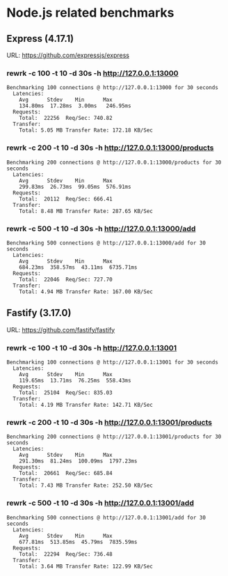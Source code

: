 # Node.js related benchmarks

## Express (4.17.1)

URL: https://github.com/expressjs/express

### rewrk -c 100 -t 10 -d 30s -h http://127.0.0.1:13000

```
Benchmarking 100 connections @ http://127.0.0.1:13000 for 30 seconds
  Latencies:
    Avg      Stdev    Min      Max
    134.80ms  17.28ms  3.00ms   246.95ms
  Requests:
    Total:  22256  Req/Sec: 740.82
  Transfer:
    Total: 5.05 MB Transfer Rate: 172.18 KB/Sec
```

### rewrk -c 200 -t 10 -d 30s -h http://127.0.0.1:13000/products

```
Benchmarking 200 connections @ http://127.0.0.1:13000/products for 30 seconds
  Latencies:
    Avg      Stdev    Min      Max
    299.83ms  26.73ms  99.05ms  576.91ms
  Requests:
    Total:  20112  Req/Sec: 666.41
  Transfer:
    Total: 8.48 MB Transfer Rate: 287.65 KB/Sec
```

### rewrk -c 500 -t 10 -d 30s -h http://127.0.0.1:13000/add

```
Benchmarking 500 connections @ http://127.0.0.1:13000/add for 30 seconds
  Latencies:
    Avg      Stdev    Min      Max
    684.23ms  358.57ms  43.11ms  6735.71ms
  Requests:
    Total:  22046  Req/Sec: 727.70
  Transfer:
    Total: 4.94 MB Transfer Rate: 167.00 KB/Sec
```

## Fastify (3.17.0)

URL: https://github.com/fastify/fastify

### rewrk -c 100 -t 10 -d 30s -h http://127.0.0.1:13001

```
Benchmarking 100 connections @ http://127.0.0.1:13001 for 30 seconds
  Latencies:
    Avg      Stdev    Min      Max
    119.65ms  13.71ms  76.25ms  558.43ms
  Requests:
    Total:  25104  Req/Sec: 835.03
  Transfer:
    Total: 4.19 MB Transfer Rate: 142.71 KB/Sec
```

### rewrk -c 200 -t 10 -d 30s -h http://127.0.0.1:13001/products

```
Benchmarking 200 connections @ http://127.0.0.1:13001/products for 30 seconds
  Latencies:
    Avg      Stdev    Min      Max
    291.30ms  81.24ms  100.09ms  1797.23ms
  Requests:
    Total:  20661  Req/Sec: 685.84
  Transfer:
    Total: 7.43 MB Transfer Rate: 252.50 KB/Sec
```

### rewrk -c 500 -t 10 -d 30s -h http://127.0.0.1:13001/add

```
Benchmarking 500 connections @ http://127.0.0.1:13001/add for 30 seconds
  Latencies:
    Avg      Stdev    Min      Max
    677.81ms  513.85ms  45.79ms  7835.59ms
  Requests:
    Total:  22294  Req/Sec: 736.48
  Transfer:
    Total: 3.64 MB Transfer Rate: 122.99 KB/Sec
```
